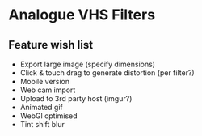 # Analogue VHS Filters

## Feature wish list

* Export large image (specify dimensions)
* Click & touch drag to generate distortion (per filter?)
* Mobile version
* Web cam import
* Upload to 3rd party host (imgur?)
* Animated gif
* WebGl optimised
* Tint shift blur




